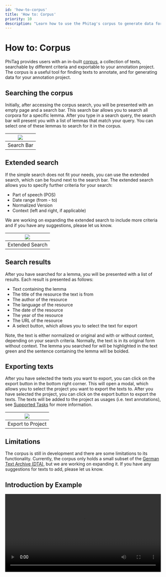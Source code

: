 ```yaml
---
id: 'how-to-corpus'
title: 'How to: Corpus'
priority: 10
description: "Learn how to use the Phitag's corpus to generate data for your annotation project."
---
```


# How to: Corpus

PhiTag provides users with an in-built [corpus](/corpus), a collection of texts, searchable by different criteria and exportable to your annotation project. The corpus is a useful tool for finding texts to annotate, and for generating data for your annotation project. 

## Searching the corpus

Initially, after accessing the corpus search, you will be presented with an empty page and a search bar. This search bar allows you to search all corpora for a specific lemma. After you type in a search query, the search bar will present you with a list of lemmas that match your query. You can select one of these lemmas to search for it in the corpus. 

| ![](/gif/guide/corpus-search.gif) |
| :-------------------------------: | 
|            Search Bar             |

## Extended search

If the simple search does not fit your needs, you can use the extended search, which can be found next to the search bar. The extended search allows you to specify further criteria for your search:

- Part of speech (POS)
- Date range (from - to)
- Normalized Version 
- Context (left and right, if applicable)

We are working on expanding the extended search to include more criteria and if you have any suggestions, please let us know.

| ![](/gif/guide/corpus-extended.gif) |
| :---------------------------------: |
|           Extended Search           |

## Search results

After you have searched for a lemma, you will be presented with a list of results. Each result is presented as follows:

- Text containing the lemma
- The title of the resource the text is from
- The author of the resource
- The language of the resource
- The date of the resource
- The year of the resource
- The URL of the resource
- A select button, which allows you to select the text for export

Note, the text is either normalized or original and with or without context, depending on your search criteria. Normally, the text is in its original form without context. The lemma you searched for will be highlighted in the text green and the sentence containing the lemma will be bolded.

## Exporting texts

After you have selected the texts you want to export, you can click on the export button in the bottom right corner. This will open a modal, which allows you to select the project you want to export the texts to. After you have selected the project, you can click on the export button to export the texts. The texts will be added to the project as usages (i.e. text annotations), see [Supported Tasks](/guides/supported-tasks) for more information.

| ![](/gif/guide/corpus-usages.gif) |
| :-------------------------------: |
|         Export to Project         |

## Limitations

The corpus is still in development and there are some limitations to its functionality. Currently, the corpus only holds a small subset of the [German Text Archive (DTA)](https://www.deutschestextarchiv.de/), but we are working on expanding it. If you have any suggestions for texts to add, please let us know.

## Introduction by Example

<video width="100%" controls>
  <source src="/video/corpus-example.mp4" type="video/mp4">
</video>